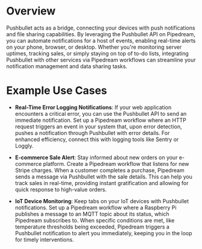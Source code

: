 # Overview

Pushbullet acts as a bridge, connecting your devices with push notifications and file sharing capabilities. By leveraging the Pushbullet API on Pipedream, you can automate notifications for a host of events, enabling real-time alerts on your phone, browser, or desktop. Whether you're monitoring server uptimes, tracking sales, or simply staying on top of to-do lists, integrating Pushbullet with other services via Pipedream workflows can streamline your notification management and data sharing tasks.

# Example Use Cases

- **Real-Time Error Logging Notifications**: If your web application encounters a critical error, you can use the Pushbullet API to send an immediate notification. Set up a Pipedream workflow where an HTTP request triggers an event in your system that, upon error detection, pushes a notification through Pushbullet with error details. For enhanced efficiency, connect this with logging tools like Sentry or Loggly.

- **E-commerce Sale Alert**: Stay informed about new orders on your e-commerce platform. Create a Pipedream workflow that listens for new Stripe charges. When a customer completes a purchase, Pipedream sends a message via Pushbullet with the sale details. This can help you track sales in real-time, providing instant gratification and allowing for quick response to high-value orders.

- **IoT Device Monitoring**: Keep tabs on your IoT devices with Pushbullet notifications. Set up a Pipedream workflow where a Raspberry Pi publishes a message to an MQTT topic about its status, which Pipedream subscribes to. When specific conditions are met, like temperature thresholds being exceeded, Pipedream triggers a Pushbullet notification to alert you immediately, keeping you in the loop for timely interventions.
